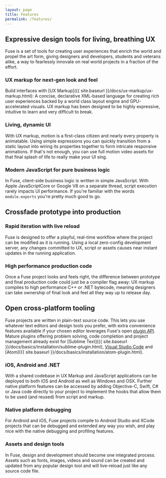 ```yaml
---
layout: page
title: Features
permalink: /features/
---
```


## Expressive design tools for living, breathing UX

Fuse is a set of tools for creating user experiences that enrich the world and propel the art form, giving designers and developers, students and veterans alike, a way to fearlessly innovate on real world projects in a fraction of the effort.

### UX markup for next-gen look and feel

Build interfaces with [UX Markup]({{ site.baseurl }}/docs/ux-markup/ux-markup.html): A concise, declarative XML-based language for creating rich user experiences backed by a world class layout engine and GPU-accelerated visuals. UX markup has been designed to be highly expressive, intuitive to learn and very difficult to break.

### Living, dynamic UI

With UX markup, motion is a first-class citizen and nearly every property is animatable. Using simple expressions you can quickly transition from a static layout into wiring its properties together to form intricate responsive animations. If that's not enough, you can use full motion video assets for that final splash of life to really make your UI sing.

### Modern JavaScript for pure business logic

In Fuse, client-side business logic is written in simple JavaScript. With Apple JavaScriptCore or Google V8 on a separate thread, script execution rarely impacts UI performance. If you're familiar with the words `module.exports` you're pretty much good to go.

## Crossfade prototype into production

### Rapid iteration with live reload

Fuse is designed to offer a playful, real-time workflow where the project can be modified as it is running. Using a local zero-config development server, any changes committed to UX, script or assets causes near instant updates in the running application.

### High performance production code

Once a Fuse project looks and feels right, the difference between prototype and final production code could just be a compiler flag away: UX markup compiles to high performance C++ or .NET bytecode, meaning designers can take ownership of final look and feel all they way up to release day.

## Open cross-platform tooling

Fuse projects are written in plain-text source code. This lets you use whatever text editors and design tools you prefer, with extra convenience features available if your chosen editor leverages Fuse's open [plugin API](https://fuse-open.github.io/docs/technical-corner/fuse-protocol). Mature plugins offering problem solving, code completion and project management already exist for [Sublime Text]({{ site.baseurl }}/docs/basics/installation/sublime-plugin.html), [Visual Studio Code](https://marketplace.visualstudio.com/items?itemName=iGN97.fuse-vscode) and [Atom]({{ site.baseurl }}/docs/basics/installation/atom-plugin.html).

### iOS, Android and .NET

With a shared codebase in UX Markup and JavaScript applications can be deployed to both iOS and Android as well as Windows and OSX. Further native platform features can be accessed by adding Objective-C, Swift, C# or Java code directly to your project to implement the hooks that allow them to be used (and reused) from script and markup.

### Native platform debugging

For Android and iOS, Fuse projects compile to Android Studio and XCode projects that can be debugged and extended any way you wish, and play nice with the native debugging and profiling features.

### Assets and design tools

In Fuse, design and development should become one integrated process. Assets such as fonts, images, videos and sound can be created and updated from any popular design tool and will live-reload just like any source code file.
